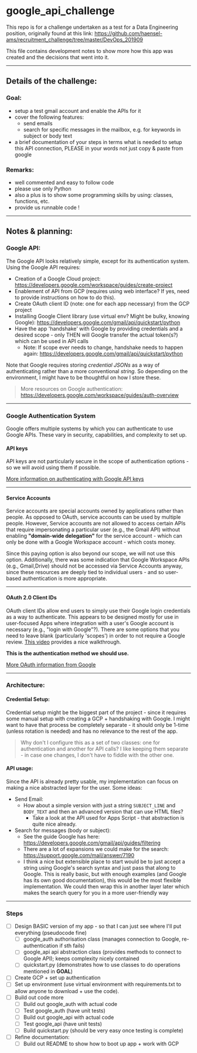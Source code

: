 # google_api_challenge
This repo is for a challenge undertaken as a test for a Data Engineering position, originally found at this link: https://github.com/haensel-ams/recruitment_challenge/tree/master/DevOps_201909

This file contains development notes to show more how this app was created and the decisions that went into it.


---

## Details of the challenge:

### Goal:
- setup a test gmail account and enable the APIs for it
- cover the following features:
  - send emails
  - search for specific messages in the mailbox, e.g. for keywords in subject or body text
- a brief documentation of your steps in terms what is needed to setup this API connection, PLEASE in your words not just copy & paste from google


### Remarks:
- well commented and easy to follow code
- please use only Python
- also a plus is to show some programming skills by using: classes, functions, etc.
- provide us runnable code !

---

## Notes & planning:

### Google API:
The Google API looks relatively simple, except for its authentication system. Using the Google API requires:
- Creation of a Google Cloud project: https://developers.google.com/workspace/guides/create-project
- Enablement of API from GCP (requires using web interface? If yes, need to provide instructions on how to do this).
- Create OAuth client ID (note: one for each app necessary) from the GCP project
- Installing Google Client library (use virtual env? Might be bulky, knowing Google): https://developers.google.com/gmail/api/quickstart/python
- Have the app 'handshake' with Google by providing credentials and a desired scope - only THEN will Google transfer the actual token(s?) which can be used in API calls
  - Note: If scope ever needs to change, handshake needs to happen again: https://developers.google.com/gmail/api/quickstart/python

Note that Google requires storing *credential JSONs* as a way of authenticating rather than a more conventional *string*. So depending on the environment, I might have to be thoughtful on how I store these.

>More resources on Google authentication: https://developers.google.com/workspace/guides/auth-overview

---

### Google Authentication System
Google offers multiple systems by which you can authenticate to use Google APIs. These vary in security, capabilities, and complexity to set up.

#### API keys
API keys are not particularly secure in the scope of authentication options - so we will avoid using them if possible.

[More information on authenticating with Google API keys](https://cloud.google.com/docs/authentication/api-keys)

---

#### Service Accounts
Service accounts are special accounts owned by applications rather than people. As opposed to OAuth, service accounts can be used by multiple people.
However, Service accounts are not allowed to access certain APIs that require impersonating a particular user (e.g., the Gmail API) without enabling **"domain-wide delegation"** for the service account - which can only be done with a Google Workspace account - which costs money.

Since this paying option is also beyond our scope, we will not use this option.
Additionally, there was some indication that Google Workspace APIs (e.g., Gmail,Drive) should not be accessed via Service Accounts anyway, since these resources are deeply tied to individual users - and so user-based authentication is more appropriate.

---

#### OAuth 2.0 Client IDs
OAuth client IDs allow end users to simply use their Google login credentials as a way to authenticate.
This appears to be designed mostly for use in user-focused Apps where integration with a user's Google account is necessary (e.g., "login with Google"?).
There are some options that you need to leave blank (particularly 'scopes') in order to not require a Google review. [This video](https://www.youtube.com/watch?v=IV3PN7IejTg) provides a nice walkthrough.

**This is the authentication method we should use.**

[More OAuth information from Google](https://developers.google.com/workspace/guides/create-credentials#oauth-client-id)

---

### Architecture:

#### Credential Setup:
Credential setup might be the biggest part of the project - since it requires some manual setup with creating a GCP + handshaking with Google.
I might want to have that process be completely separate - it should only be 1-time (unless rotation is needed) and has no relevance to the rest of the app.
>Why don't I configure this as a set of two classes: one for authentication and another for API calls? I like keeping them separate - in case one changes, I don't have to fiddle with the other one.

#### API usage:
Since the API is already pretty usable, my implementation can focus on making a nice abstracted layer for the user.
Some ideas:
- Send Email:
  - How about a simple version with just a string `SUBJECT_LINE` and `BODY_TEXT` and then an advanced version that can use HTML files?
    - Take a look at the API used for Apps Script - that abstraction is quite nice already.
- Search for messages (body or subject):
  - See the guide Google has here: https://developers.google.com/gmail/api/guides/filtering
  - There are a lot of expansions we could make for the search: https://support.google.com/mail/answer/7190
  - I think a nice but extensible place to start would be to just accept a string using Google's search syntax and just pass that along to Google. This is really basic, but with enough examples (and Google has its own good documentation), this would be the most flexible implementation. We could then wrap this in another layer later which makes the search query for you in a more user-friendly way

---

### Steps
- [ ] Design BASIC version of my app - so that I can just see where I'll put everything (pseudocode fine)
  - [ ] google_auth authorisation class (manages connection to Google, re-authentication if sth fails)
  - [ ] google_api api abstraction class (provides methods to connect to Google API); keeps complexity nicely contained
  - [ ] quickstart.py (demonstrates how to use classes to do operations mentioned in **GOAL**)
- [ ] Create GCP + set up authentication
- [ ] Set up environment (use virtual environment with requirements.txt to allow anyone to download + use the code).
- [ ] Build out code more
  - [ ] Build out google_auth with actual code
  - [ ] Test google_auth (have unit tests)
  - [ ] Build out google_api with actual code
  - [ ] Test google_api (have unit tests)
  - [ ] Build quickstart.py (should be very easy once testing is complete)
- [ ] Refine documentation:
  - [ ] Build out README to show how to boot up app + work with GCP